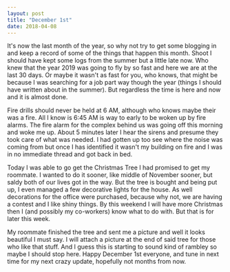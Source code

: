 ```yaml
---
layout: post
title: "December 1st"
date: 2018-04-08
---
```


It's now the last month of the year, so why not try to get some blogging in and keep a record of some of the things that happen this month.  Shoot I should have kept some logs from the summer but a little late now.  Who knew that the year 2019 was going to fly by so fast and here we are at the last 30 days.  Or maybe it wasn't as fast for you, who knows, that might be because I was searching for a job part way though the year (things I should have written about in the summer). But regardless the time is here and now and it is almost done.

Fire drills should never be held at 6 AM, although who knows maybe their was a fire.  All I know is 6:45 AM is way to early to be woken up by fire alarms.  The fire alarm for the complex behind us was going off this morning and woke me up.  About 5 minutes later I hear the sirens and presume they took care of what was needed.  I had gotten up too see where the noise was coming from but once I has identified it wasn't my building on fire and I was in no immediate thread and got back in bed.

Today I was able to go get the Christmas Tree I had promised to get my roommate.  I wanted to do it sooner, like middle of November sooner, but saldy both of our lives got in the way.  But the tree is bought and being put up, I even managed a few decorative lights for the house.  As well decorations for the office were purchased, because why not, we are having a contest and I like shiny things.  By this weekend I will have more Christmas then I (and possibly my co-workers) know what to do with.  But that is for later this week.

My roommate finished the tree and sent me a picture and well it looks beautiful I must say.  I will attach a picture at the end of said tree for those who like that stuff.  And I guess this is starting to sound kind of rambley so maybe I should stop here.  Happy December 1st everyone, and tune in next time for my next crazy update, hopefully not months from now.
